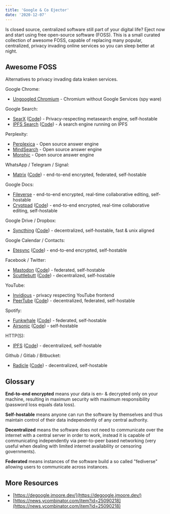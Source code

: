 ```yaml
---
title: 'Google & Co Ejector'
date: '2020-12-07'
---
```

Is closed source, centralized software still part of your digital life? Eject now and start using free open-source software (FOSS). This is a small curated collection of awesome FOSS, capable of replacing many popular, centralized, privacy invading online services so you can sleep better at night.

## Awesome FOSS

Alternatives to privacy invading data kraken services.

Google Chrome:

- [Ungoogled Chromium](https://github.com/ungoogled-software/ungoogled-chromium) - Chromium without Google Services (spy ware)

Google Search:

- [SearX](https://searx.si/) ([Code](https://github.com/searx/searx)) - Privacy-respecting metasearch engine, self-hostable
- [IPFS Search](https://ipfs-search.com/) ([Code](https://github.com/ipfs-search/ipfs-search)) - A search engine running on IPFS

Perplexity:

- [Perplexica](https://github.com/ItzCrazyKns/Perplexica) - Open source answer engine
- [MindSearch](https://github.com/InternLM/MindSearch) - Open source answer engine
- [Morphic](https://github.com/miurla/morphic) - Open source answer engine

WhatsApp / Telegram / Signal:

- [Matrix](https://matrix.org/) ([Code](https://github.com/matrix-org/synapse)) - end-to-end encrypted, federated, self-hostable

Google Docs:

- [Fileverse](https://github.com/fileverse/fileverse-ddoc) - end-to-end encrypted, real-time collaborative editing, self-hostable
- [Cryptpad](https://cryptpad.fr/) ([Code](https://github.com/xwiki-labs/cryptpad)) - end-to-end encrypted, real-time collaborative editing, self-hostable

Google Drive / Dropbox:

- [Syncthing](https://syncthing.net/) ([Code](https://github.com/syncthing/syncthing)) - decentralized, self-hostable, fast & unix aligned

Google Calendar / Contacts:

- [Etesync](https://www.etesync.com/) ([Code](https://github.com/etesync/server)) - end-to-end encrypted, self-hostable

Facebook / Twitter:

- [Mastodon](https://joinmastodon.org/) ([Code](https://github.com/tootsuite/mastodon)) - federated, self-hostable
- [Scuttlebutt](https://scuttlebutt.nz/) ([Code](https://github.com/ssbc/ssb-server)) - decentralized, self-hostable

YouTube:

- [Invidious](https://invidious.io/) - privacy respecting YouTube frontend
- [PeerTube](https://joinpeertube.org/) ([Code](https://github.com/Chocobozzz/PeerTube)) - decentralized, federated, self-hostable

Spotify:

- [Funkwhale](https://funkwhale.audio/) ([Code](https://dev.funkwhale.audio/funkwhale/funkwhale)) - federated, self-hostable
- [Airsonic](https://airsonic.github.io/) ([Code](https://github.com/airsonic/airsonic)) - self-hostable

HTTP(S):

- [IPFS](https://ipfs.io/) ([Code](https://github.com/ipfs/go-ipfs)) - decentralized, self-hostable

Github / Gitlab / Bitbucket:

- [Radicle](https://radicle.xyz/) ([Code](https://github.com/radicle-dev/radicle-upstream)) - decentralized, self-hostable

## Glossary

**End-to-end encrypted** means your data is en- & decrypted only on your machine, resulting in maximum security with maximum responsibility (password loss equals data loss).

**Self-hostable** means anyone can run the software by themselves and thus maintain control of their data independently of any central authority.

**Decentralized** means the software does not need to communicate over the internet with a central server in order to work, instead it is capable of communicating independently via peer-to-peer based networking (very useful when dealing with limited internet availability or censoring governments).

**Federated** means instances of the software build a so called "fediverse" allowing users to communicate across instances.

## More Resources

- [https://degoogle.jmoore.dev/](https://degoogle.jmoore.dev/)
- [https://news.ycombinator.com/item?id=25090218](https://news.ycombinator.com/item?id=25090218)
